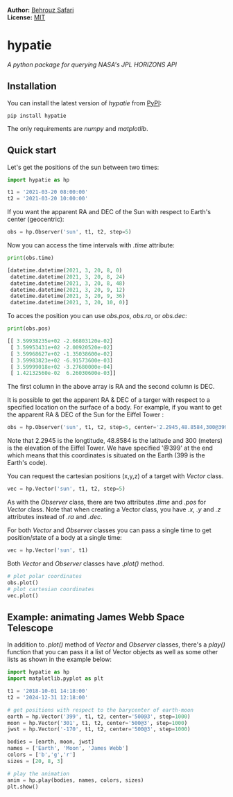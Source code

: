 **Author:** [Behrouz Safari](https://behrouzz.github.io/)<br/>
**License:** [MIT](https://opensource.org/licenses/MIT)<br/>

# hypatie
*A python package for querying NASA's JPL HORIZONS API*


## Installation

You can install the latest version of *hypatie* from [PyPI](https://pypi.org/project/hypatie/):

    pip install hypatie

The only requirements are *numpy* and *matplotlib*.


## Quick start

Let's get the positions of the sun between two times:

```python
import hypatie as hp

t1 = '2021-03-20 08:00:00'
t2 = '2021-03-20 10:00:00'
```

If you want the apparent RA and DEC of the Sun with respect to Earth's center (geocentric):

```python
obs = hp.Observer('sun', t1, t2, step=5)
```

Now you can access the time intervals with *.time* attribute:

```python
print(obs.time)

[datetime.datetime(2021, 3, 20, 8, 0)
 datetime.datetime(2021, 3, 20, 8, 24)
 datetime.datetime(2021, 3, 20, 8, 48)
 datetime.datetime(2021, 3, 20, 9, 12)
 datetime.datetime(2021, 3, 20, 9, 36)
 datetime.datetime(2021, 3, 20, 10, 0)]
```

To acces the position you can use *obs.pos*, *obs.ra*, or *obs.dec*:

```python
print(obs.pos)

[[ 3.59938235e+02 -2.66803120e-02]
 [ 3.59953431e+02 -2.00920520e-02]
 [ 3.59968627e+02 -1.35038600e-02]
 [ 3.59983823e+02 -6.91573600e-03]
 [ 3.59999018e+02 -3.27680000e-04]
 [ 1.42132560e-02  6.26030600e-03]]
```

The first column in the above array is RA and the second column is DEC.

It is possible to get the apparent RA & DEC of a targer with respect to a specified location on the surface of a body.
For example, if you want to get the apparent RA & DEC of the Sun for the Eiffel Tower :

```python
obs = hp.Observer('sun', t1, t2, step=5, center='2.2945,48.8584,300@399')
```

Note that 2.2945 is the longtitude, 48.8584 is the latitude and 300 (meters) is the elevation of the Eiffel Tower.
We have specified '@399' at the end which means that this coordinates is situated on the Earth (399 is the Earth's code).                                                                                           

You can request the cartesian positions (x,y,z) of a target with *Vector* class.

```python
vec = hp.Vector('sun', t1, t2, step=5)
```

As with the *Observer* class, there are two attributes *.time* and *.pos* for *Vector* class.
Note that when creating a Vector class, you have *.x*, *.y* and *.z* attributes instead of *.ra* and *.dec*.

For both *Vector* and *Observer* classes you can pass a single time to get position/state of a body at a single time:
```python
vec = hp.Vector('sun', t1)
```

Both *Vector* and *Observer* classes have *.plot()* method.
```python
# plot polar coordinates
obs.plot()
# plot cartesian coordinates
vec.plot()
```

## Example: animating James Webb Space Telescope

In addition to *.plot()* method of *Vector* and *Observer* classes, there's a *play()* function that you can pass it a list of Vector objects as well as some other lists as shown in the example below:

```python
import hypatie as hp
import matplotlib.pyplot as plt

t1 = '2018-10-01 14:18:00'
t2 = '2024-12-31 12:18:00'

# get positions with respect to the barycenter of earth-moon
earth = hp.Vector('399', t1, t2, center='500@3', step=1000)
moon = hp.Vector('301', t1, t2, center='500@3', step=1000)
jwst = hp.Vector('-170', t1, t2, center='500@3', step=1000)

bodies = [earth, moon, jwst]
names = ['Earth', 'Moon', 'James Webb']
colors = ['b','g','r']
sizes = [20, 8, 3]

# play the animation
anim = hp.play(bodies, names, colors, sizes)
plt.show()
```
